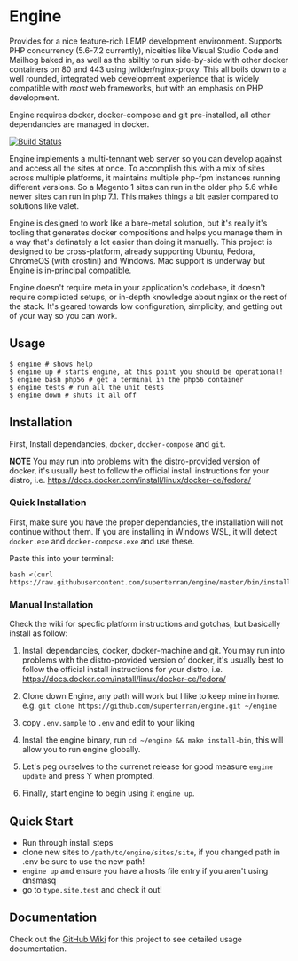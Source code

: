# Engine 

Provides for a nice feature-rich LEMP development environment. Supports PHP concurrency (5.6-7.2 currently), niceities like Visual Studio Code and Mailhog baked in, as well as the abiltiy to run side-by-side with other docker containers on 80 and 443 using jwilder/nginx-proxy. This all boils down to a well rounded, integrated web development experience that is widely compatible with _most_ web frameworks, but with an emphasis on PHP development. 

Engine requires docker, docker-compose and git pre-installed, all other dependancies are managed in docker.

[![Build Status](https://travis-ci.org/superterran/engine.svg?branch=master)](https://travis-ci.org/superterran/engine)

Engine implements a multi-tennant web server so you can develop against and access all the sites at once. To accomplish this with a mix of sites across multiple platforms, it maintains multiple php-fpm instances running different versions. So a Magento 1 sites can run in the older php 5.6 while newer sites can run in php 7.1. This makes things a bit easier compared to solutions like valet. 

Engine is designed to work like a bare-metal solution, but it's really it's tooling that generates docker compositions and helps you manage them in a way that's definately a lot easier than doing it manually. This project is designed to be cross-platform, already supporting Ubuntu, Fedora, ChromeOS (with crostini) and Windows. Mac support is underway but Engine is in-principal compatible. 

Engine doesn't require meta in your application's codebase, it doesn't require complicted setups, or in-depth knowledge about nginx or the rest of the stack. It's geared towards low configuration, simplicity, and getting out of your way so you can work.

## Usage

```console
$ engine # shows help
$ engine up # starts engine, at this point you should be operational!
$ engine bash php56 # get a terminal in the php56 container
$ engine tests # run all the unit tests
$ engine down # shuts it all off
```

## Installation

First, Install dependancies, `docker`, `docker-compose` and `git`. 

**NOTE** You may run into problems with the distro-provided version of docker, it's usually best to follow the official install instructions for your distro, i.e. https://docs.docker.com/install/linux/docker-ce/fedora/

### Quick Installation

First, make sure you have the proper dependancies, the installation will not continue without them. If you are installing in Windows WSL, it will detect `docker.exe` and `docker-compose.exe` and use these. 

Paste this into your terminal:

```console
bash <(curl https://raw.githubusercontent.com/superterran/engine/master/bin/installer)
```

### Manual Installation

Check the wiki for specfic platform instructions and gotchas, but basically install as follow:

1) Install dependancies, docker, docker-machine and git. You may run into problems with the distro-provided version of docker, it's usually best to follow the official install instructions for your distro, i.e. https://docs.docker.com/install/linux/docker-ce/fedora/

2) Clone down Engine, any path will work but I like to keep mine in home. e.g. `git clone https://github.com/superterran/engine.git ~/engine`

3) copy `.env.sample` to `.env` and edit to your liking

4) Install the engine binary, run `cd ~/engine && make install-bin`, this will allow you to run engine globally.

5) Let's peg ourselves to the currenet release for good measure `engine update` and press Y when prompted.

6) Finally, start engine to begin using it `engine up`.


## Quick Start

* Run through install steps
* clone new sites to `/path/to/engine/sites/site`, if you changed path in .env be sure to use the new path!
* `engine up` and ensure you have a hosts file entry if you aren't using dnsmasq
* go to `type.site.test` and check it out!

## Documentation

Check out the [GitHub Wiki](https://github.com/superterran/engine/wiki) for this project to see detailed usage documentation.

